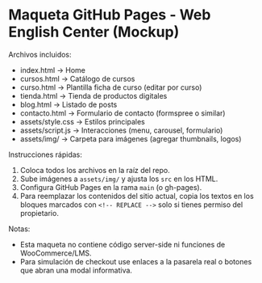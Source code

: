 # Maqueta GitHub Pages - Web English Center (Mockup)

Archivos incluidos:
- index.html        -> Home
- cursos.html       -> Catálogo de cursos
- curso.html        -> Plantilla ficha de curso (editar por curso)
- tienda.html       -> Tienda de productos digitales
- blog.html         -> Listado de posts
- contacto.html     -> Formulario de contacto (formspree o similar)
- assets/style.css  -> Estilos principales
- assets/script.js  -> Interacciones (menu, carousel, formulario)
- assets/img/       -> Carpeta para imágenes (agregar thumbnails, logos)

Instrucciones rápidas:
1. Coloca todos los archivos en la raíz del repo.
2. Sube imágenes a `assets/img/` y ajusta los `src` en los HTML.
3. Configura GitHub Pages en la rama `main` (o gh-pages).
4. Para reemplazar los contenidos del sitio actual, copia los textos en los bloques marcados con `<!-- REPLACE -->` solo si tienes permiso del propietario.

Notas:
- Esta maqueta no contiene código server-side ni funciones de WooCommerce/LMS.
- Para simulación de checkout use enlaces a la pasarela real o botones que abran una modal informativa.
